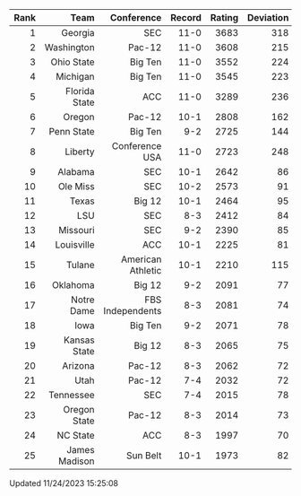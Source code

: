 | Rank  | Team                 | Conference           | Record   | Rating | Deviation |
| ---:  | ---:                 | ---:                 | ---:     | ---:   | ---:      |
| 1     | Georgia              | SEC                  | 11-0     | 3683   | 318       |
| 2     | Washington           | Pac-12               | 11-0     | 3608   | 215       |
| 3     | Ohio State           | Big Ten              | 11-0     | 3552   | 224       |
| 4     | Michigan             | Big Ten              | 11-0     | 3545   | 223       |
| 5     | Florida State        | ACC                  | 11-0     | 3289   | 236       |
| 6     | Oregon               | Pac-12               | 10-1     | 2808   | 162       |
| 7     | Penn State           | Big Ten              | 9-2      | 2725   | 144       |
| 8     | Liberty              | Conference USA       | 11-0     | 2723   | 248       |
| 9     | Alabama              | SEC                  | 10-1     | 2642   | 86        |
| 10    | Ole Miss             | SEC                  | 10-2     | 2573   | 91        |
| 11    | Texas                | Big 12               | 10-1     | 2464   | 95        |
| 12    | LSU                  | SEC                  | 8-3      | 2412   | 84        |
| 13    | Missouri             | SEC                  | 9-2      | 2390   | 85        |
| 14    | Louisville           | ACC                  | 10-1     | 2225   | 81        |
| 15    | Tulane               | American Athletic    | 10-1     | 2210   | 115       |
| 16    | Oklahoma             | Big 12               | 9-2      | 2091   | 77        |
| 17    | Notre Dame           | FBS Independents     | 8-3      | 2081   | 74        |
| 18    | Iowa                 | Big Ten              | 9-2      | 2071   | 78        |
| 19    | Kansas State         | Big 12               | 8-3      | 2065   | 75        |
| 20    | Arizona              | Pac-12               | 8-3      | 2062   | 72        |
| 21    | Utah                 | Pac-12               | 7-4      | 2032   | 72        |
| 22    | Tennessee            | SEC                  | 7-4      | 2015   | 78        |
| 23    | Oregon State         | Pac-12               | 8-3      | 2014   | 73        |
| 24    | NC State             | ACC                  | 8-3      | 1997   | 70        |
| 25    | James Madison        | Sun Belt             | 10-1     | 1973   | 82        |

Updated 11/24/2023 15:25:08
